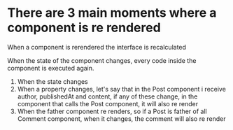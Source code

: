 # There are 3 main moments where a component is re rendered

When a component is rerendered the interface is recalculated

When the state of the component changes, every code inside the component is executed again. 

1. When the state changes
2. When a property changes, let's say that in the Post component i receive author, publishedAt and content, if any of
these change, in the component that calls the Post component, it will also re render
3. When the father component re renders, so if a Post is father of all Comment component, when it changes, the comment
will also re render